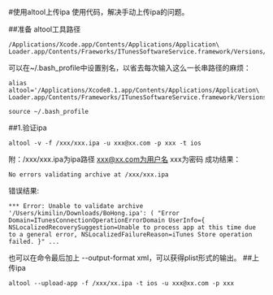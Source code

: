 #使用altool上传ipa
使用代码，解决手动上传ipa的问题。

##准备
altool工具路径
```
/Applications/Xcode.app/Contents/Applications/Application\ Loader.app/Contents/Fraeworks/ITunesSoftwareService.framework/Versions/A/Support/altool
```
可以在~/.bash_profile中设置别名，以省去每次输入这么一长串路径的麻烦：

```
alias altool='/Applications/Xcode8.1.app/Contents/Applications/Application\ Loader.app/Contents/Frameworks/ITunesSoftwareService.framework/Versions/A/Support/altool'

source ~/.bash_profile
```

##1.验证ipa

```
altool -v -f /xxx/xxx.ipa -u xxx@xx.com -p xxx -t ios
```
附：/xxx/xxx.ipa为ipa路径 xxx@xx.com为用户名 xxx为密码
成功结果：
```
No errors validating archive at /xxx/xxx.ipa
```
错误结果:

```
*** Error: Unable to validate archive '/Users/kimilin/Downloads/BoHong.ipa': ( "Error Domain=ITunesConnectionOperationErrorDomain UserInfo={ NSLocalizedRecoverySuggestion=Unable to process app at this time due to a general error, NSLocalizedFailureReason=iTunes Store operation failed. }" ... 
```
也可以在命令最后加上 --output-format xml，可以获得plist形式的输出。
##上传ipa

```
altool --upload-app -f /xxx/xx.ipa -t ios -u xxx@xx.com -p xxx
```


